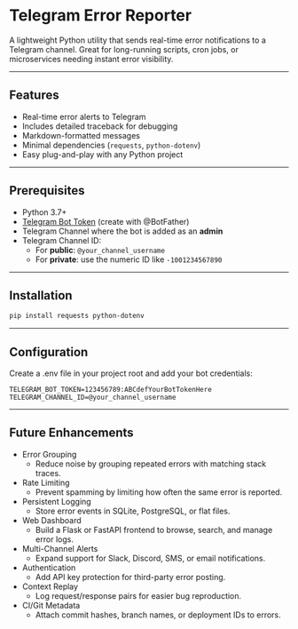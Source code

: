 # Telegram Error Reporter

A lightweight Python utility that sends real-time error notifications to a Telegram channel. Great for long-running scripts, cron jobs, or microservices needing instant error visibility.

---

## Features

- Real-time error alerts to Telegram
- Includes detailed traceback for debugging
- Markdown-formatted messages
- Minimal dependencies (`requests`, `python-dotenv`)
- Easy plug-and-play with any Python project

---

## Prerequisites

- Python 3.7+
- [Telegram Bot Token](https://t.me/BotFather) (create with @BotFather)
- Telegram Channel where the bot is added as an **admin**
- Telegram Channel ID:
  - For **public**: `@your_channel_username`
  - For **private**: use the numeric ID like `-1001234567890`

---

## Installation

```bash
pip install requests python-dotenv
```

---

## Configuration

Create a .env file in your project root and add your bot credentials:

```
TELEGRAM_BOT_TOKEN=123456789:ABCdefYourBotTokenHere
TELEGRAM_CHANNEL_ID=@your_channel_username
```

---

## Future Enhancements

- Error Grouping
  -  Reduce noise by grouping repeated errors with matching stack traces.
- Rate Limiting
  -  Prevent spamming by limiting how often the same error is reported.
- Persistent Logging
  -  Store error events in SQLite, PostgreSQL, or flat files.
- Web Dashboard
  -  Build a Flask or FastAPI frontend to browse, search, and manage error logs.
- Multi-Channel Alerts
  -  Expand support for Slack, Discord, SMS, or email notifications.
- Authentication
  -  Add API key protection for third-party error posting.
- Context Replay
  -  Log request/response pairs for easier bug reproduction.
- CI/Git Metadata
  -  Attach commit hashes, branch names, or deployment IDs to errors.
